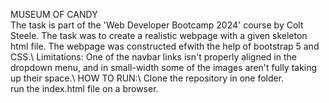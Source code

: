 MUSEUM OF CANDY\
The task is part of the 'Web Developer Bootcamp 2024' course by Colt Steele. The task was to create a realistic webpage with a given skeleton html file. The webpage was constructed efwith the help of bootstrap 5 and CSS.\\
Limitations: One of the navbar links isn't properly aligned in the dropdown menu, and in small-width some of the images aren't fully taking up their space.\\
HOW TO RUN:\\
Clone the repository in one folder.\
run the index.html file on a browser.
